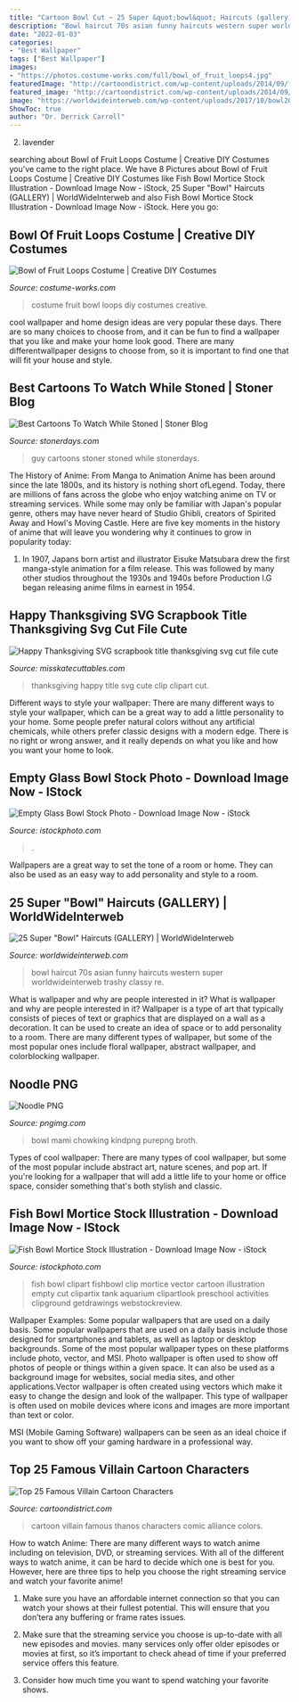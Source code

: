 ```yaml
---
title: "Cartoon Bowl Cut ~ 25 Super &quot;bowl&quot; Haircuts (gallery)"
description: "Bowl haircut 70s asian funny haircuts western super worldwideinterweb trashy classy re"
date: "2022-01-03"
categories:
- "Best Wallpaper"
tags: ["Best Wallpaper"]
images:
- "https://photos.costume-works.com/full/bowl_of_fruit_loops4.jpg"
featuredImage: "http://cartoondistrict.com/wp-content/uploads/2014/09/famous-villain-cartoon-charcters1.jpg"
featured_image: "http://cartoondistrict.com/wp-content/uploads/2014/09/famous-villain-cartoon-charcters1.jpg"
image: "https://worldwideinterweb.com/wp-content/uploads/2017/10/bowl20haircut2070s.png"
ShowToc: true
author: "Dr. Derrick Carroll"
---
```



2. lavender 

	

		
searching about Bowl of Fruit Loops Costume | Creative DIY Costumes you've came to the right place. We have 8 Pictures about Bowl of Fruit Loops Costume | Creative DIY Costumes like Fish Bowl Mortice Stock Illustration - Download Image Now - iStock, 25 Super &quot;Bowl&quot; Haircuts (GALLERY) | WorldWideInterweb and also Fish Bowl Mortice Stock Illustration - Download Image Now - iStock. Here you go:
		
    
## Bowl Of Fruit Loops Costume | Creative DIY Costumes

<img loading=lazy src="https://photos.costume-works.com/full/bowl_of_fruit_loops4.jpg" onerror="this.onerror=null;this.src='https://tse4.mm.bing.net/th?id=OIP.7eEugeFUWyv045RJloWkBQHaKA&amp;pid=15.1';" alt="Bowl of Fruit Loops Costume | Creative DIY Costumes">

_Source: costume-works.com_

>costume fruit bowl loops diy costumes creative. 

	

cool wallpaper and home design ideas are very popular these days. There are so many choices to choose from, and it can be fun to find a wallpaper that you like and make your home look good. There are many differentwallpaper designs to choose from, so it is important to find one that will fit your house and style.

    
## Best Cartoons To Watch While Stoned | Stoner Blog

<img loading=lazy src="http://www.stonerdays.com/wp-content/uploads/2014/08/family-guy-stonerdays.jpg" onerror="this.onerror=null;this.src='https://tse3.mm.bing.net/th?id=OIP.E-uNCslOrUQyghUJV11NAwHaEK&amp;pid=15.1';" alt="Best Cartoons To Watch While Stoned | Stoner Blog">

_Source: stonerdays.com_

>guy cartoons stoner stoned while stonerdays. 

	

The History of Anime: From Manga to Animation
Anime has been around since the late 1800s, and its history is nothing short ofLegend. Today, there are millions of fans across the globe who enjoy watching anime on TV or streaming services. While some may only be familiar with Japan's popular genre, others may have never heard of Studio Ghibli, creators of Spirited Away and Howl's Moving Castle. Here are five key moments in the history of anime that will leave you wondering why it continues to grow in popularity today:
1) In 1907, Japans born artist and illustrator Eisuke Matsubara drew the first manga-style animation for a film release. This was followed by many other studios throughout the 1930s and 1940s before Production I.G began releasing anime films in earnest in 1954.

    
## Happy Thanksgiving SVG Scrapbook Title Thanksgiving Svg Cut File Cute

<img loading=lazy src="http://www.misskatecuttables.com/uploads/shopping_cart/9480/large_happy-thanksgiving-title3.png" onerror="this.onerror=null;this.src='https://tse3.mm.bing.net/th?id=OIP.iTE0-Q7NNIiuP-CFymeupgHaHa&amp;pid=15.1';" alt="Happy Thanksgiving SVG scrapbook title thanksgiving svg cut file cute">

_Source: misskatecuttables.com_

>thanksgiving happy title svg cute clip clipart cut. 

	

Different ways to style your wallpaper:
There are many different ways to style your wallpaper, which can be a great way to add a little personality to your home. Some people prefer natural colors without any artificial chemicals, while others prefer classic designs with a modern edge. There is no right or wrong answer, and it really depends on what you like and how you want your home to look.

    
## Empty Glass Bowl Stock Photo - Download Image Now - IStock

<img loading=lazy src="https://media.istockphoto.com/photos/empty-glass-bowl-picture-id883538982" onerror="this.onerror=null;this.src='https://tse3.mm.bing.net/th?id=OIP.bhHKRxstewVJKv6d56fHfAHaFL&amp;pid=15.1';" alt="Empty Glass Bowl Stock Photo - Download Image Now - iStock">

_Source: istockphoto.com_

>. 

	

Wallpapers are a great way to set the tone of a room or home. They can also be used as an easy way to add personality and style to a room.

    
## 25 Super &quot;Bowl&quot; Haircuts (GALLERY) | WorldWideInterweb

<img loading=lazy src="https://worldwideinterweb.com/wp-content/uploads/2017/10/bowl20haircut2070s.png" onerror="this.onerror=null;this.src='https://tse2.mm.bing.net/th?id=OIP.9FQuYIidz3f3c1aj2WlA-QHaLL&amp;pid=15.1';" alt="25 Super &quot;Bowl&quot; Haircuts (GALLERY) | WorldWideInterweb">

_Source: worldwideinterweb.com_

>bowl haircut 70s asian funny haircuts western super worldwideinterweb trashy classy re. 

	

What is wallpaper and why are people interested in it?
What is wallpaper and why are people interested in it?
Wallpaper is a type of art that typically consists of pieces of text or graphics that are displayed on a wall as a decoration. It can be used to create an idea of space or to add personality to a room. There are many different types of wallpaper, but some of the most popular ones include floral wallpaper, abstract wallpaper, and colorblocking wallpaper.

    
## Noodle PNG

<img loading=lazy src="https://pngimg.com/uploads/noodle/noodle_PNG26.png" onerror="this.onerror=null;this.src='https://tse3.mm.bing.net/th?id=OIP.z1nxvimD_AAug_uUrX8YQgHaFL&amp;pid=15.1';" alt="Noodle PNG">

_Source: pngimg.com_

>bowl mami chowking kindpng purepng broth. 

	

Types of cool wallpaper:
There are many types of cool wallpaper, but some of the most popular include abstract art, nature scenes, and pop art. If you're looking for a wallpaper that will add a little life to your home or office space, consider something that's both stylish and classic.

    
## Fish Bowl Mortice Stock Illustration - Download Image Now - IStock

<img loading=lazy src="https://media.istockphoto.com/vectors/fish-bowl-mortice-vector-id467437647" onerror="this.onerror=null;this.src='https://tse2.mm.bing.net/th?id=OIP.NtJ4HnggPCwbNnthgxqXQgHaGx&amp;pid=15.1';" alt="Fish Bowl Mortice Stock Illustration - Download Image Now - iStock">

_Source: istockphoto.com_

>fish bowl clipart fishbowl clip mortice vector cartoon illustration empty cut clipartix tank aquarium clipartlook preschool activities clipground getdrawings webstockreview. 

	

Wallpaper Examples: Some popular wallpapers that are used on a daily basis.
Some popular wallpapers that are used on a daily basis include those designed for smartphones and tablets, as well as laptop or desktop backgrounds. Some of the most popular wallpaper types on these platforms include photo, vector, and MSI. 
Photo wallpaper is often used to show off photos of people or things within a given space. It can also be used as a background image for websites, social media sites, and other applications.Vector wallpaper is often created using vectors which make it easy to change the design and look of the wallpaper. This type of wallpaper is often used on mobile devices where icons and images are more important than text or color. 

MSI (Mobile Gaming Software) wallpapers can be seen as an ideal choice if you want to show off your gaming hardware in a professional way.

    
## Top 25 Famous Villain Cartoon Characters

<img loading=lazy src="http://cartoondistrict.com/wp-content/uploads/2014/09/famous-villain-cartoon-charcters1.jpg" onerror="this.onerror=null;this.src='https://tse1.mm.bing.net/th?id=OIP.n5ShifJsB2qnS9h9rHPYpQHaJl&amp;pid=15.1';" alt="Top 25 Famous Villain Cartoon Characters">

_Source: cartoondistrict.com_

>cartoon villain famous thanos characters comic alliance colors. 

	

How to watch Anime: There are many different ways to watch anime including on television, DVD, or streaming services.
With all of the different ways to watch anime, it can be hard to decide which one is best for you. However, here are three tips to help you choose the right streaming service and watch your favorite anime!
1. Make sure you have an affordable internet connection so that you can watch your shows at their fullest potential. This will ensure that you don’tera any buffering or frame rates issues.

2. Make sure that the streaming service you choose is up-to-date with all new episodes and movies. many services only offer older episodes or movies at first, so it’s important to check ahead of time if your preferred service offers this feature.

3. Consider how much time you want to spend watching your favorite shows.

